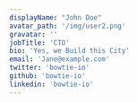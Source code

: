 ```yaml
---
displayName: "John Doe"
avatar_path: '/img/user2.png'
gravatar: ''
jobTitle: 'CTO'
bio: 'Yes, we Build this City'
email: 'Jane@example.com'
twitter: 'bowtie-io'
github: 'bowtie-io'
linkedin: 'bowtie-io'
---
```

